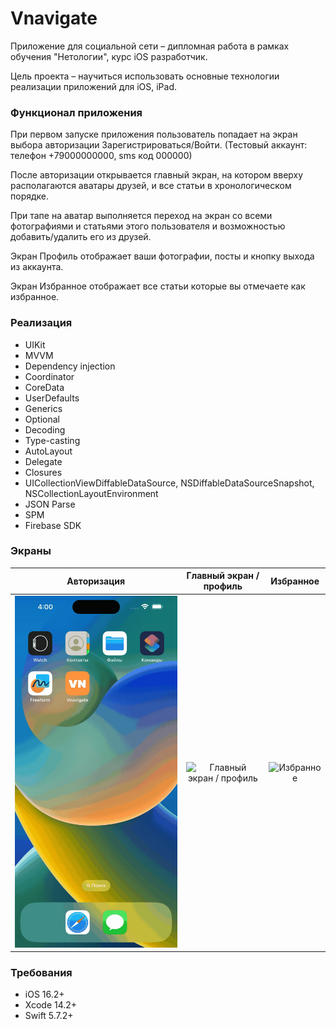 # Vnavigate

Приложение для социальной сети – дипломная работа в рамках обучения "Нетологии", курс iOS разработчик. 

Цель проекта – научиться использовать основные технологии реализации приложений для iOS, iPad.

### Функционал приложения

При первом запуске приложения пользователь попадает на экран выбора авторизации Зарегистрироваться/Войти. (Тестовый аккаунт: телефон +79000000000, sms код 000000)

После авторизации открывается главный экран, на котором вверху располагаются аватары друзей, и все статьи в хронологическом порядке.

При тапе на аватар выполняется переход на экран со всеми фотографиями и статьями этого пользователя и возможностью добавить/удалить его из друзей.

Экран Профиль отображает ваши фотографии, посты и кнопку выхода из аккаунта.

Экран Избранное отображает все статьи которые вы отмечаете как избранное.

### Реализация

- UIKit
- MVVM
- Dependency injection
- Coordinator
- CoreData
- UserDefaults
- Generics
- Optional
- Decoding
- Type-casting
- AutoLayout
- Delegate
- Closures
- UICollectionViewDiffableDataSource, NSDiffableDataSourceSnapshot, NSCollectionLayoutEnvironment
- JSON Parse
- SPM
- Firebase SDK

### Экраны

|               Авторизация               |          Главный экран / профиль          |                   Избранное                   |
| :-------------------------------------: | :---------------------------------------: | :-------------------------------------------: |
| ![Авторизация](https://github.com/skvorzof/Vnavigate/blob/main/READMEAssets/start.gif?raw=true)| ![Главный экран / профиль](https://github.com/skvorzof/Vnavigate/blob/main/READMEAssets/friend.gif?raw=true) | ![Избранное](https://github.com/skvorzof/Vnavigate/blob/main/READMEAssets/favorite.gif?raw=true) |

### Требования

- iOS 16.2+
- Xcode 14.2+
- Swift 5.7.2+


